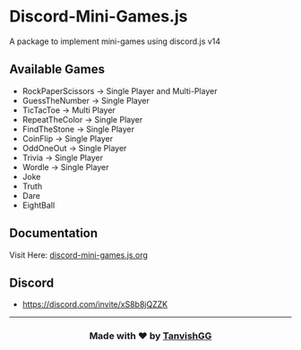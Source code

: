# Discord-Mini-Games.js
A package to implement mini-games using discord.js v14

## Available Games
- RockPaperScissors -> Single Player and Multi-Player
- GuessTheNumber -> Single Player
- TicTacToe -> Multi Player
- RepeatTheColor -> Single Player
- FindTheStone -> Single Player
- CoinFlip -> Single Player
- OddOneOut -> Single Player
- Trivia -> Single Player
- Wordle -> Single Player
- Joke
- Truth 
- Dare
- EightBall
##  Documentation

Visit Here: [discord-mini-games.js.org](https://discord-mini-games.js)

## Discord
- https://discord.com/invite/xS8b8jQZZK

--- 

### <center>Made with ❤️ by [TanvishGG](https://github.com/TanvishGG)</center>